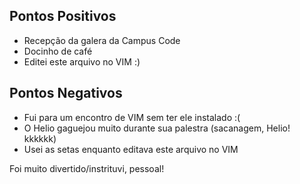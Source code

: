 ## Pontos Positivos
- Recepção da galera da Campus Code
- Docinho de café
- Editei este arquivo no VIM :)

## Pontos Negativos
- Fui para um encontro de VIM sem ter ele instalado :(
- O Helio gaguejou muito durante sua palestra (sacanagem, Helio! kkkkkk)
- Usei as setas enquanto editava este arquivo no VIM  



Foi muito divertido/instrituvi, pessoal!
